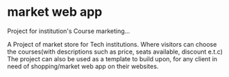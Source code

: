 # market web app
 
Project for institution's Course marketing...
 
 A Project of market store for Tech institutions. 
 Where visitors can choose the courses(with descriptions such as price, seats available, discount e.t.c)
The project can also be used as a template to build upon, for any client in need of shopping/market web app on their websites.
 
